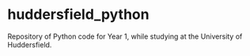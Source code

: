 # huddersfield_python
Repository of Python code for Year 1, while studying at the University of Huddersfield.
